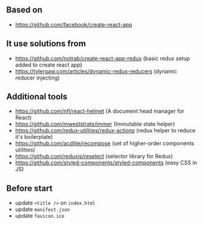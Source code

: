 ## Based on
- https://github.com/facebook/create-react-app

## It use solutions from
- https://github.com/notrab/create-react-app-redux (basic redux setup added to create react app)
- https://tylergaw.com/articles/dynamic-redux-reducers (dynamic reducer injecting)

## Additional tools
- https://github.com/nfl/react-helmet (A document head manager for React)
- https://github.com/mweststrate/immer (Immutable state helper)
- https://github.com/redux-utilities/redux-actions (redux helper to reduce it's boilerplate)
- https://github.com/acdlite/recompose (set of higher-order components utilities)
- https://github.com/reduxjs/reselect (selector library for Redux)
- https://github.com/styled-components/styled-components (easy CSS in JS)

## Before start
- update `<title />` on `index.html`
- update `manifest.json`
- update `favicon.ico`
